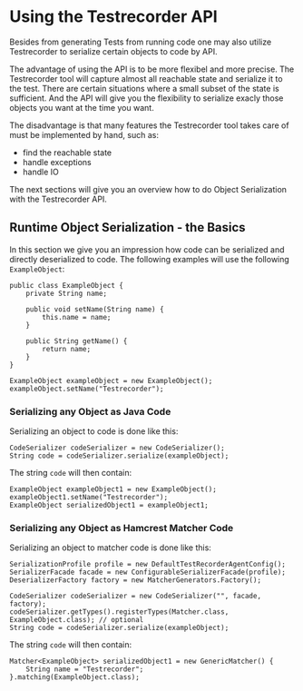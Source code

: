 Using the Testrecorder API
==========================

Besides from generating Tests from running code one may also utilize Testrecorder to serialize certain objects to code by API.

The advantage of using the API is to be more flexibel and more precise. The Testrecorder tool will capture almost all reachable state and serialize it to the test. There are certain situations where a small subset of the state is sufficient. And the API will give you the flexibility to serialize exacly those objects you want at the time you want.

The disadvantage is that many features the Testrecorder tool takes care of must be implemented by hand, such as:

- find the reachable state
- handle exceptions
- handle IO

The next sections will give you an overview how to do Object Serialization with the Testrecorder API.

## Runtime Object Serialization - the Basics

In this section we give you an impression how code can be serialized and directly deserialized to code. The following examples will use the following `ExampleObject`:

    public class ExampleObject {
        private String name;
    
        public void setName(String name) {
            this.name = name;
        }
    
        public String getName() {
            return name;
        }
    }
    
    ExampleObject exampleObject = new ExampleObject();
    exampleObject.setName("Testrecorder");

### Serializing any Object as Java Code

Serializing an object to code is done like this:

    CodeSerializer codeSerializer = new CodeSerializer();
    String code = codeSerializer.serialize(exampleObject);

The string `code` will then contain:

    ExampleObject exampleObject1 = new ExampleObject();
    exampleObject1.setName("Testrecorder");
    ExampleObject serializedObject1 = exampleObject1;


### Serializing any Object as Hamcrest Matcher Code

Serializing an object to matcher code  is done like this:

    SerializationProfile profile = new DefaultTestRecorderAgentConfig();
    SerializerFacade facade = new ConfigurableSerializerFacade(profile);
    DeserializerFactory factory = new MatcherGenerators.Factory();

    CodeSerializer codeSerializer = new CodeSerializer("", facade, factory);
    codeSerializer.getTypes().registerTypes(Matcher.class, ExampleObject.class); // optional
    String code = codeSerializer.serialize(exampleObject);

The string `code` will then contain:

    Matcher<ExampleObject> serializedObject1 = new GenericMatcher() {
        String name = "Testrecorder";
    }.matching(ExampleObject.class);

